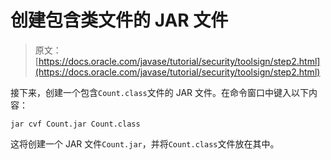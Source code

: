 # 创建包含类文件的 JAR 文件

> 原文： [https://docs.oracle.com/javase/tutorial/security/toolsign/step2.html](https://docs.oracle.com/javase/tutorial/security/toolsign/step2.html)

接下来，创建一个包含`Count.class`文件的 JAR 文件。在命令窗口中键入以下内容：

```
jar cvf Count.jar Count.class

```

这将创建一个 JAR 文件`Count.jar`，并将`Count.class`文件放在其中。